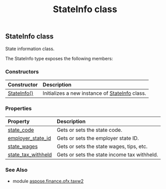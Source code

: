 ﻿---
title: StateInfo class
second_title: Aspose.Finance for Python via .NET API References
description: 
type: docs
weight: 70
url: /python-net/aspose.finance.ofx.taxw2/stateinfo/
is_root: false
---

## StateInfo class

State information class.



The StateInfo type exposes the following members:

### Constructors
| Constructor | Description |
| :- | :- |
| [StateInfo()](/finance/python-net/aspose.finance.ofx.taxw2/stateinfo/__init__/#) | Initializes a new instance of [StateInfo](/finance/python-net/aspose.finance.ofx.taxw2/stateinfo) class. |


### Properties
| Property | Description |
| :- | :- |
| [state_code](/finance/python-net/aspose.finance.ofx.taxw2/stateinfo/state_code) | Gets or sets the state code. |
| [employer_state_id](/finance/python-net/aspose.finance.ofx.taxw2/stateinfo/employer_state_id) | Gets or sets the employer state ID. |
| [state_wages](/finance/python-net/aspose.finance.ofx.taxw2/stateinfo/state_wages) | Gets or sets the state wages, tips, etc. |
| [state_tax_withheld](/finance/python-net/aspose.finance.ofx.taxw2/stateinfo/state_tax_withheld) | Gets or sets the state income tax withheld. |


### See Also

* module [aspose.finance.ofx.taxw2](../)
